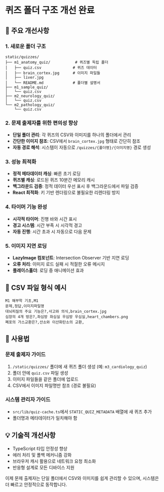 # 퀴즈 폴더 구조 개선 완료

## 🎯 주요 개선사항

### 1. 새로운 폴더 구조
```
static/quizzes/
├── m1_anatomy_quiz/           # 퀴즈별 독립 폴더
│   ├── quiz.csv              # 퀴즈 데이터
│   ├── brain_cortex.jpg      # 이미지 파일들
│   ├── liver.jpg
│   └── README.md             # 폴더별 설명서
├── m1_sample_quiz/
│   └── quiz.csv
├── m2_neurology_quiz/
│   └── quiz.csv
└── m2_pathology_quiz/
    └── quiz.csv
```

### 2. 문제 출제자를 위한 편의성 향상
- **단일 폴더 관리**: 각 퀴즈의 CSV와 이미지를 하나의 폴더에서 관리
- **간단한 이미지 참조**: CSV에서 `brain_cortex.jpg` 형태로 간단히 참조
- **자동 경로 해석**: 시스템이 자동으로 `/quizzes/{폴더명}/{이미지명}` 경로 생성

### 3. 성능 최적화
- **정적 메타데이터 캐싱**: 빠른 초기 로딩
- **퀴즈별 캐싱**: 로드된 퀴즈 10분간 메모리 캐시
- **백그라운드 검증**: 정적 데이터 우선 표시 후 백그라운드에서 파일 검증
- **React 최적화**: 키 기반 렌더링으로 불필요한 리렌더링 방지

### 4. 타이머 기능 완성
- **시각적 타이머**: 진행 바와 시간 표시
- **경고 시스템**: 시간 부족 시 시각적 경고
- **자동 진행**: 시간 초과 시 자동으로 다음 문제

### 5. 이미지 지연 로딩
- **LazyImage 컴포넌트**: Intersection Observer 기반 지연 로딩
- **오류 처리**: 이미지 로드 실패 시 적절한 오류 메시지
- **플레이스홀더**: 로딩 중 애니메이션 효과

## 📁 CSV 파일 형식 예시
```csv
M1 해부학 기초,M1
문제,정답,이미지파일명
대뇌피질의 주요 기능은?,사고와 의식,brain_cortex.jpg
심장의 4개 방은?,좌심방 좌심실 우심방 우심실,heart_chambers.png
폐포의 가스교환은?,산소와 이산화탄소의 교환,
```

## 🚀 사용법

### 문제 출제자 가이드
1. `/static/quizzes/` 폴더에 새 퀴즈 폴더 생성 (예: `m3_cardiology_quiz`)
2. 폴더 안에 `quiz.csv` 파일 생성
3. 이미지 파일들을 같은 폴더에 업로드
4. CSV에서 이미지 파일명만 참조 (경로 불필요)

### 시스템 관리자 가이드
- `src/lib/quiz-cache.ts`에서 `STATIC_QUIZ_METADATA` 배열에 새 퀴즈 추가
- 폴더명과 메타데이터가 일치해야 함

## 💡 기술적 개선사항
- TypeScript 타입 안정성 향상
- 에러 처리 및 폴백 메커니즘 강화
- 브라우저 캐시 활용으로 네트워크 요청 최소화
- 반응형 설계로 모든 디바이스 지원

이제 문제 출제자는 단일 폴더에서 CSV와 이미지를 쉽게 관리할 수 있으며, 시스템은 더 빠르고 안정적으로 동작합니다.
